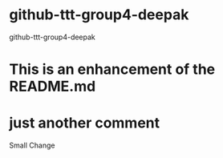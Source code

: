 # github-ttt-group4-deepak
github-ttt-group4-deepak


# This is an enhancement of the README.md

# just another comment

Small Change

